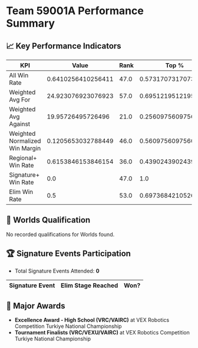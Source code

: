 # Team 59001A Performance Summary

## 📈 Key Performance Indicators
| KPI | Value | Rank | Top % |
| --- | ----- | ---- | ----- |
| All Win Rate | 0.6410256410256411 | 47.0 | 0.573170731707317 |
| Weighted Avg For | 24.923076923076923 | 57.0 | 0.6951219512195121 |
| Weighted Avg Against | 19.95726495726496 | 21.0 | 0.25609756097560976 |
| Weighted Normalized Win Margin | 0.1205653032788449 | 46.0 | 0.5609756097560976 |
| Regional+ Win Rate | 0.6153846153846154 | 36.0 | 0.43902439024390244 |
| Signature+ Win Rate | 0.0 | 47.0 | 1.0 |
| Elim Win Rate | 0.5 | 53.0 | 0.6973684210526315 |


## 🎯 Worlds Qualification
No recorded qualifications for Worlds found.

## 🏆 Signature Events Participation
- Total Signature Events Attended: **0**

| Signature Event | Elim Stage Reached | Won? |
|:----------------|:-------------------|:----|


## 🥇 Major Awards
- **Excellence Award - High School (VRC/VAIRC)** at VEX Robotics Competition Turkiye National Championship
- **Tournament Finalists (VRC/VEXU/VAIRC)** at VEX Robotics Competition Turkiye National Championship

